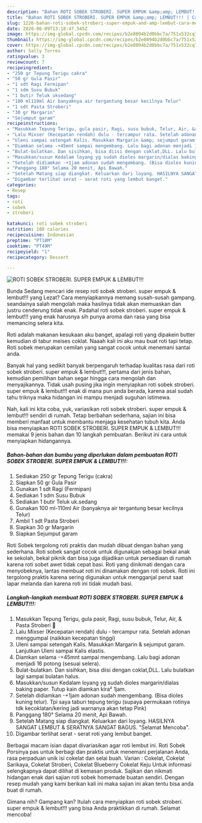 ```yaml
---
description: "Bahan ROTI SOBEK STROBERI. SUPER EMPUK &amp;amp; LEMBUT!!! | Cara Membuat ROTI SOBEK STROBERI. SUPER EMPUK &amp;amp; LEMBUT!!! Yang Paling Enak"
title: "Bahan ROTI SOBEK STROBERI. SUPER EMPUK &amp;amp; LEMBUT!!! | Cara Membuat ROTI SOBEK STROBERI. SUPER EMPUK &amp;amp; LEMBUT!!! Yang Paling Enak"
slug: 1226-bahan-roti-sobek-stroberi-super-empuk-and-amp-lembut-cara-membuat-roti-sobek-stroberi-super-empuk-and-amp-lembut-yang-paling-enak
date: 2020-06-09T13:18:47.545Z
image: https://img-global.cpcdn.com/recipes/b2e8094b2d0bbc7a/751x532cq70/roti-sobek-stroberi-super-empuk-lembut-foto-resep-utama.jpg
thumbnail: https://img-global.cpcdn.com/recipes/b2e8094b2d0bbc7a/751x532cq70/roti-sobek-stroberi-super-empuk-lembut-foto-resep-utama.jpg
cover: https://img-global.cpcdn.com/recipes/b2e8094b2d0bbc7a/751x532cq70/roti-sobek-stroberi-super-empuk-lembut-foto-resep-utama.jpg
author: Sally Torres
ratingvalue: 3
reviewcount: 7
recipeingredient:
- "250 gr Tepung Terigu cakra"
- "50 gr Gula Pasir"
- "1 sdt Ragi Fermipan"
- "1 sdm Susu Bubuk"
- "1 butir Teluk uksedang"
- "100 ml110ml Air banyaknya air tergantung besar kecilnya Telur"
- "1 sdt Pasta Stroberi"
- "30 gr Margarin"
- "Sejumput garam"
recipeinstructions:
- "Masukkan Tepung Terigu, gula pasir, Ragi, susu bubuk, Telur, Air, &amp; Pasta Stroberi 🍓"
- "Lalu Mixser (Kecepatan rendah) dulu - tercampur rata. Setelah adonan menggumpal (naikkan kecepatan tinggi)"
- "Uleni sampai setengah Kalis. Masukkan Margarin &amp; sejumput garam. Lanjutkan Uleni sampai Kalis elastis."
- "Diamkan selama -+45mnt sampai mengembang. Lalu bagi adonan menjadi 16 potong (sesuai selera)."
- "Bulat-bulatkan. Dan sisihkan, bisa diisi dengan coklat,DLL. Lalu bulatkan lagi sampai bulatan halus."
- "Masukkan/susun Kedalam loyang yg sudah dioles margarin/dialas baking paper. Tutup kain diamkan kira² 1jam."
- "Setelah didiamkan -+1jam adonan sudah mengembang. (Bisa dioles kuning telur). Tpi saya taburi tepung terigu (supaya permukaan rotinya tdk kecoklatan/kering jadi warnanya akan tetap Pink)"
- "Panggang 180° Selama 20 menit, Api Bawah."
- "Setelah Matang siap diangkat. Keluarkan dari loyang. HASILNYA SANGAT LEMBUT &amp; SERATNYA SANGAT BAGUS. &#34;Selamat Mencoba&#34;."
- "Digambar terlihat serat - serat roti yang lembut banget."
categories:
- Resep
tags:
- roti
- sobek
- stroberi

katakunci: roti sobek stroberi 
nutrition: 188 calories
recipecuisine: Indonesian
preptime: "PT18M"
cooktime: "PT49M"
recipeyield: "1"
recipecategory: Dessert

---
```



![ROTI SOBEK STROBERI. SUPER EMPUK &amp; LEMBUT!!!](https://img-global.cpcdn.com/recipes/b2e8094b2d0bbc7a/751x532cq70/roti-sobek-stroberi-super-empuk-lembut-foto-resep-utama.jpg)

Bunda Sedang mencari ide resep roti sobek stroberi. super empuk &amp; lembut!!! yang Lezat? Cara menyiapkannya memang susah-susah gampang. seandainya salah mengolah maka hasilnya tidak akan memuaskan dan justru cenderung tidak enak. Padahal roti sobek stroberi. super empuk &amp; lembut!!! yang enak harusnya sih punya aroma dan rasa yang bisa memancing selera kita.

Roti adalah makanan kesukaan aku banget, apalagi roti yang dipakein butter kemudian di tabur meises coklat. Naaah kali ini aku mau buat roti tapi tetap. Roti sobek merupakan cemilan yang sangat cocok untuk menemani santai anda.

Banyak hal yang sedikit banyak berpengaruh terhadap kualitas rasa dari roti sobek stroberi. super empuk &amp; lembut!!!, pertama dari jenis bahan, kemudian pemilihan bahan segar hingga cara mengolah dan menyajikannya. Tidak usah pusing jika ingin menyiapkan roti sobek stroberi. super empuk &amp; lembut!!! enak di mana pun anda berada, karena asal sudah tahu triknya maka hidangan ini mampu menjadi suguhan istimewa.


Nah, kali ini kita coba, yuk, variasikan roti sobek stroberi. super empuk &amp; lembut!!! sendiri di rumah. Tetap berbahan sederhana, sajian ini bisa memberi manfaat untuk membantu menjaga kesehatan tubuh kita. Anda bisa menyiapkan ROTI SOBEK STROBERI. SUPER EMPUK &amp; LEMBUT!!! memakai 9 jenis bahan dan 10 langkah pembuatan. Berikut ini cara untuk menyiapkan hidangannya.

<!--inarticleads1-->

##### Bahan-bahan dan bumbu yang diperlukan dalam pembuatan ROTI SOBEK STROBERI. SUPER EMPUK &amp; LEMBUT!!!:

1. Sediakan 250 gr Tepung Terigu (cakra)
1. Siapkan 50 gr Gula Pasir
1. Gunakan 1 sdt Ragi (Fermipan)
1. Sediakan 1 sdm Susu Bubuk
1. Sediakan 1 butir Teluk uk.sedang
1. Gunakan 100 ml-110ml Air (banyaknya air tergantung besar kecilnya Telur)
1. Ambil 1 sdt Pasta Stroberi
1. Siapkan 30 gr Margarin
1. Siapkan Sejumput garam


Roti Sobek tergolong roti praktis dan mudah dibuat dengan bahan yang sederhana. Roti sobek sangat cocok untuk digunakjan sebagai bekal anak ke sekolah, bekal piknik dan bisa juga dijadikan untuk persediaan di rumah karena roti sobet awet tidak cepat basi. Roti yang dinikmati dengan cara menyobeknya, lantas membuat roti ini dinamakan dengan roti sobek. Roti ini tergolong praktis karena sering digunakan untuk mengganjal perut saat lapar melanda dan karena roti ini tidak mudah basi. 

<!--inarticleads2-->

##### Langkah-langkah membuat ROTI SOBEK STROBERI. SUPER EMPUK &amp; LEMBUT!!!:

1. Masukkan Tepung Terigu, gula pasir, Ragi, susu bubuk, Telur, Air, &amp; Pasta Stroberi 🍓
1. Lalu Mixser (Kecepatan rendah) dulu - tercampur rata. Setelah adonan menggumpal (naikkan kecepatan tinggi)
1. Uleni sampai setengah Kalis. Masukkan Margarin &amp; sejumput garam. Lanjutkan Uleni sampai Kalis elastis.
1. Diamkan selama -+45mnt sampai mengembang. Lalu bagi adonan menjadi 16 potong (sesuai selera).
1. Bulat-bulatkan. Dan sisihkan, bisa diisi dengan coklat,DLL. Lalu bulatkan lagi sampai bulatan halus.
1. Masukkan/susun Kedalam loyang yg sudah dioles margarin/dialas baking paper. Tutup kain diamkan kira² 1jam.
1. Setelah didiamkan -+1jam adonan sudah mengembang. (Bisa dioles kuning telur). Tpi saya taburi tepung terigu (supaya permukaan rotinya tdk kecoklatan/kering jadi warnanya akan tetap Pink)
1. Panggang 180° Selama 20 menit, Api Bawah.
1. Setelah Matang siap diangkat. Keluarkan dari loyang. HASILNYA SANGAT LEMBUT &amp; SERATNYA SANGAT BAGUS. &#34;Selamat Mencoba&#34;.
1. Digambar terlihat serat - serat roti yang lembut banget.


Berbagai macam isian dapat divariasikan agar roti lembut ini. Roti Sobek Porsinya pas untuk berbagi dan praktis untuk menemani perjalanan Anda, rasa perpaduan unik isi cokelat dan selai buah. Varian : Cokelat, Cokelat Sarikaya, Cokelat Stroberi, Cokelat Blueberry Cokelat Keju Untuk informasi selengkapnya dapat dilihat di kemasan produk. Sajikan dan nikmati hidangan enak dari sajian roti sobek homemade buatan sendiri. Dengan resep mudah yang kami berikan kali ini maka sajian ini akan tentu bisa anda buat di rumah. 

Gimana nih? Gampang kan? Itulah cara menyiapkan roti sobek stroberi. super empuk &amp; lembut!!! yang bisa Anda praktikkan di rumah. Selamat mencoba!
